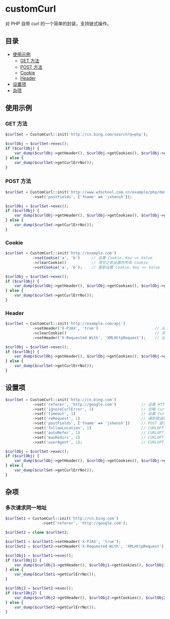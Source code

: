 customCurl
==========

对 PHP 自带 curl 的一个简单的封装，支持链式操作。

## 目录

- [使用示例](#example)
    - [GET 方法](#example_1)
    - [POST 方法](#example_2)
    - [Cookie](#example_3)
    - [Header](#example_4)
- [设置项](#setting)
- [杂项](#other)


## <span id="example">使用示例</span>

### <span id="example_1">GET 方法</span>

```php
$curlSet = CustomCurl::init('http://cn.bing.com/search?q=php');

$curlObj = $curlSet->exec();
if ($curlObj) {
    var_dump($curlObj->getHeader(), $curlObj->getCookies(), $curlObj->getBody());
} else {
    var_dump($curlSet->getCurlErrNo());
}
```

### <span id="example_2">POST 方法</span>

```php
$curlSet = CustomCurl::init('http://www.w3school.com.cn/example/php/demo_php_global_post.php', 'post')
            ->set('postFields', ['fname' => 'jshensh']);

$curlObj = $curlSet->exec();
if ($curlObj) {
    var_dump($curlObj->getHeader(), $curlObj->getCookies(), $curlObj->getBody());
} else {
    var_dump($curlSet->getCurlErrNo());
}
```

### <span id="example_3">Cookie</span>

```php
$curlSet = CustomCurl::init('http://example.com')
            ->setCookie('a', 'b')     // 设置 Cookie，Key => Value
            ->clearCookie()           // 清空之前设置的所有 Cookie
            ->setCookie('a', 'b');    // 重新设置 Cookie，Key => Value

$curlObj = $curlSet->exec();
if ($curlObj) {
    var_dump($curlObj->getHeader(), $curlObj->getCookies(), $curlObj->getBody());
} else {
    var_dump($curlSet->getCurlErrNo());
}
```

### <span id="example_4">Header</span>

```php
$curlSet = CustomCurl::init('http://example.com/api')
            ->setHeader('X-PJAX', 'true')                         // 设置 Header，Key => Value
            ->clearCookie()                                       // 清空之前设置的所有 Header
            ->setHeader('X-Requested-With', 'XMLHttpRequest');    // 设置 Header，Key => Value

$curlObj = $curlSet->exec();
if ($curlObj) {
    var_dump($curlObj->getHeader(), $curlObj->getCookies(), $curlObj->getBody());
} else {
    var_dump($curlSet->getCurlErrNo());
}
```

## <span id="setting">设置项</span>

```php
$curlSet = CustomCurl::init('http://cn.bing.com')
            ->set('referer', 'http://google.com')           // 设置 HTTP REFERER
            ->set('ignoreCurlError', 1)                     // 忽略 Curl 错误，默认值 False
            ->set('timeout', 1)                             // 设置 Curl Timeout，单位秒，默认值 5
            ->set('reRequest', 1)                           // 遇到错误时重新尝试的次数，默认值 3
            ->set('postFields', ['fname' => 'jshensh'])     // POST 提交参数，数组
            ->set('followLocation', 1)                      // CURLOPT_FOLLOWLOCATION，默认值 True
            ->set('autoRefer', 1)                           // CURLOPT_AUTOREFERER，默认值 True
            ->set('maxRedirs', 1)                           // CURLOPT_MAXREDIRS，默认值 3
            ->set('userAgent', 1);                          // CURLOPT_USERAGENT

$curlObj = $curlSet->exec();
if ($curlObj) {
    var_dump($curlObj->getHeader(), $curlObj->getCookies(), $curlObj->getBody());
} else {
    var_dump($curlSet->getCurlErrNo());
}
```

## <span id="other">杂项</span>

### <span id="other_1">多次请求同一地址</span>

```php
$curlSet1 = CustomCurl::init('http://cn.bing.com')
                ->set('referer', 'http://google.com');

$curlSet2 = clone $curlSet2;

$curlSet1 = $curlSet1->setHeader('X-PJAX', 'true');
$curlSet2 = $curlSet2->setHeader('X-Requested-With', 'XMLHttpRequest');

$curlObj1 = $curlSet1->exec();
if ($curlObj1) {
    var_dump($curlObj1->getHeader(), $curlObj1->getCookies(), $curlObj1->getBody());
} else {
    var_dump($curlSet1->getCurlErrNo());
}

$curlObj2 = $curlSet2->exec();
if ($curlObj2) {
    var_dump($curlObj2->getHeader(), $curlObj2->getCookies(), $curlObj2->getBody());
} else {
    var_dump($curlSet2->getCurlErrNo());
}
```
